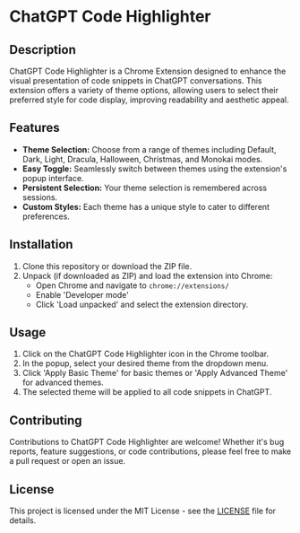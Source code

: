 # ChatGPT Code Highlighter

## Description
ChatGPT Code Highlighter is a Chrome Extension designed to enhance the visual presentation of code snippets in ChatGPT conversations. This extension offers a variety of theme options, allowing users to select their preferred style for code display, improving readability and aesthetic appeal.

## Features
- **Theme Selection:** Choose from a range of themes including Default, Dark, Light, Dracula, Halloween, Christmas, and Monokai modes.
- **Easy Toggle:** Seamlessly switch between themes using the extension's popup interface.
- **Persistent Selection:** Your theme selection is remembered across sessions.
- **Custom Styles:** Each theme has a unique style to cater to different preferences.

## Installation
1. Clone this repository or download the ZIP file.
2. Unpack (if downloaded as ZIP) and load the extension into Chrome:
   - Open Chrome and navigate to `chrome://extensions/`
   - Enable 'Developer mode'
   - Click 'Load unpacked' and select the extension directory.

## Usage
1. Click on the ChatGPT Code Highlighter icon in the Chrome toolbar.
2. In the popup, select your desired theme from the dropdown menu.
3. Click 'Apply Basic Theme' for basic themes or 'Apply Advanced Theme' for advanced themes.
4. The selected theme will be applied to all code snippets in ChatGPT.

## Contributing
Contributions to ChatGPT Code Highlighter are welcome! Whether it's bug reports, feature suggestions, or code contributions, please feel free to make a pull request or open an issue.

## License
This project is licensed under the MIT License - see the [LICENSE](LICENSE) file for details.
